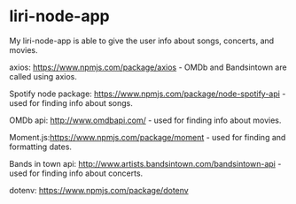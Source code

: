 # liri-node-app

My liri-node-app is able to give the user info about songs, concerts, and movies. 

axios: https://www.npmjs.com/package/axios - OMDb and Bandsintown are called using axios.

Spotify node package: https://www.npmjs.com/package/node-spotify-api - used for finding info about songs.

OMDb api: http://www.omdbapi.com/ - used for finding info about movies.

Moment.js:https://www.npmjs.com/package/moment - used for finding and formatting dates.

Bands in town api: http://www.artists.bandsintown.com/bandsintown-api - used for finding info about concerts.

dotenv: https://www.npmjs.com/package/dotenv

